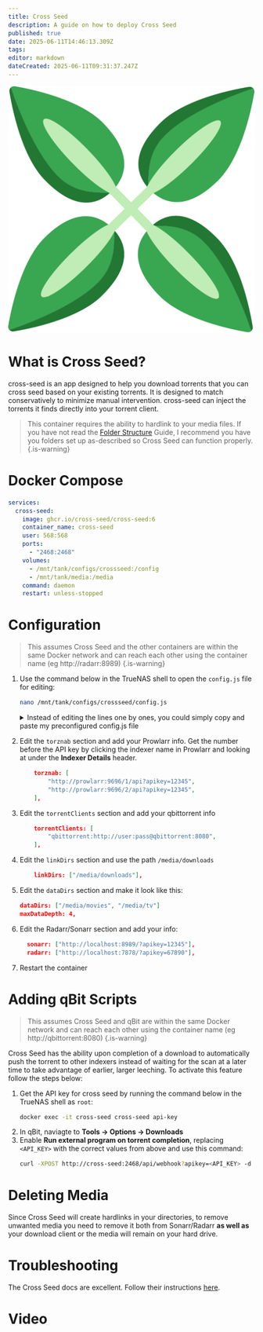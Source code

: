 ```yaml
---
title: Cross Seed
description: A guide on how to deploy Cross Seed
published: true
date: 2025-06-11T14:46:13.309Z
tags: 
editor: markdown
dateCreated: 2025-06-11T09:31:37.247Z
---
```


![cross-seed.png](/cross-seed.png)


# What is Cross Seed?
cross-seed is an app designed to help you download torrents that you can cross seed based on your existing torrents. It is designed to match conservatively to minimize manual intervention. cross-seed can inject the torrents it finds directly into your torrent client. 

> This container requires the ability to hardlink to your media files. If you have not read the [Folder Structure](/Folder-Structure) Guide, I recommend you have you folders set up as-described so Cross Seed can function properly.
{.is-warning}


# Docker Compose
```yaml
services:
  cross-seed:
    image: ghcr.io/cross-seed/cross-seed:6
    container_name: cross-seed
    user: 568:568
    ports:
      - "2468:2468"
    volumes:
      - /mnt/tank/configs/crossseed:/config
      - /mnt/tank/media:/media
    command: daemon
    restart: unless-stopped
```

# Configuration

> This assumes Cross Seed and the other containers are within the same Docker network and can reach each other using the container name (eg http://radarr:8989)
{.is-warning}

1. Use the command below in the TrueNAS shell to open the `config.js` file for editing:
    ```bash
    nano /mnt/tank/configs/crossseed/config.js
    ``` 
     <details>
      <summary>Instead of editing the lines one by ones, you could simply copy and paste my preconfigured config.js file </summary>

  
    "use strict";
module.exports = {
    apiKey: undefined,

    torznab: [
    "http://prowlarr:9696/1/api?apikey=12345",
    "http://prowlarr:9696/2/api?apikey=12345",
    ],
 
    sonarr: ["http://sonarr:8989/?apikey=12345"],

    radarr: ["http://radarr:7878/?apikey=12345"],

    host: "0.0.0.0",

    port: 2468,

    notificationWebhookUrls: [],

    torrentClients: ["qbittorrent:http://user:pass@qbittorrent:8080"],

    useClientTorrents: true,

    delay: 30,

    dataDirs: ["/media/movies", "/media/tv"],
    maxDataDepth: 4,

    linkCategory: "cross-seed-link",

    linkDirs: ["/media/downloads"],

    linkType: "hardlink",

    flatLinking: false,
    
    matchMode: "flexible",
  
    skipRecheck: true,
    
    autoResumeMaxDownload: 52428800,
  
    ignoreNonRelevantFilesToResume: false,
  
    maxDataDepth: 2,
  
    torrentDir: null,

    outputDir: null,
 
    includeSingleEpisodes: false,

    includeNonVideos: false,

    seasonFromEpisodes: 1,
 
    fuzzySizeThreshold: 0.02,

    excludeOlder: "2 weeks",

    action: "inject",

    duplicateCategories: false,

    rssCadence: "30 minutes",
 
    searchCadence: "1 day",
 
    snatchTimeout: "30 seconds",
   
    searchTimeout: "2 minutes",

    searchLimit: 400,

    blockList: [],
};
//# sourceMappingURL=config.template.cjs.map


    </details>
   
   
1. Edit the `torznab` section and add your Prowlarr info. Get the number before the API key by clicking the indexer name in Prowlarr and looking at under the **Indexer Details** header.
    ```json
        torznab: [
            "http://prowlarr:9696/1/api?apikey=12345",
            "http://prowlarr:9696/2/api?apikey=12345",
        ],
    ```
1. Edit the `torrentClients` section and add your qbittorrent info
    ```json
        torrentClients: [
            "qbittorrent:http://user:pass@qbittorrent:8080",
        ],
    ```
1. Edit the `linkDirs` section and use the path `/media/downloads`
    ```json
        linkDirs: ["/media/downloads"],
    ```
1. Edit the `dataDirs` section and make it look like this: 
    ```json
    dataDirs: ["/media/movies", "/media/tv"]
    maxDataDepth: 4,
    ```
1. Edit the Radarr/Sonarr section and add your info:
    ```json
      sonarr: ["http://localhost:8989/?apikey=12345"],
      radarr: ["http://localhost:7878/?apikey=67890"],
    ```

1. Restart the container

# Adding qBit Scripts

> This assumes Cross Seed and qBit are within the same Docker network and can reach each other using the container name (eg http://qbittorrent:8080)
{.is-warning}

Cross Seed has the ability upon completion of a download to automatically push the torrent to other indexers instead of waiting for the scan at a later time to take advantage of earlier, larger leeching. To activate this feature follow the steps below:
1. Get the API key for cross seed by running the command below in the TrueNAS shell as `root`:
    ```bash
    docker exec -it cross-seed cross-seed api-key
    ```
1. In qBit, naviagte to **Tools → Options → Downloads**
1. Enable **Run external program on torrent completion**, replacing `<API_KEY>` with the correct values from above and use this command:
    ```bash
    curl -XPOST http://cross-seed:2468/api/webhook?apikey=<API_KEY> -d "infoHash=%I"
    ```

# Deleting Media
Since Cross Seed will create hardlinks in your directories, to remove unwanted media you need to remove it both from Sonarr/Radarr **as well as** your download client or the media will remain on your hard drive.

# Troubleshooting
The Cross Seed docs are excellent. Follow their instructions [here](https://www.cross-seed.org/docs/basics/faq-troubleshooting).

# Video